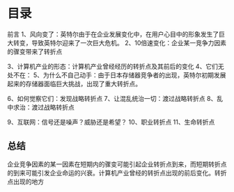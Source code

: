 # 目录
前言 
1、风向变了：英特尔由于在企业发展变化中，在用户心目中的形象发生了巨大转变，导致英特尔迎来了一次巨大危机。
2、10倍速变化：企业某一竞争力因素的骤变带来了转折点

3、计算机产业的形态：计算机产业曾经经历的转折点及其前后的变化
4、它们无处不在：
5、为什么不自己动手：由于日本存储器竞争者的出现，英特尔初期发展起来的存储器面临巨大挑战，出现了重大转折点。

6、如何觉察它们：发现战略转折点
7、让混乱统治一切：渡过战略转折点
8、乱中求治：渡过战略转折点

9、互联网：信号还是噪声？威胁还是希望？
10、职业转折点
11、生命转折点

## 总结
企业竞争因素的某一因素在短期内的骤变可能引起企业转折点到来，而短期转折点的到来可能引发企业命运的兴衰。计算机产业曾经的转折点出现的前后变化。转折点出现的地方
